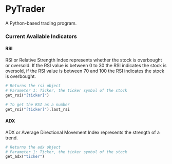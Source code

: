 # PyTrader
A Python-based trading program.


### Current Available Indicators

#### RSI
RSI or Relative Strength Index represents whether the stock is overbought or oversold. If the RSI value is between 0 to 30 the RSI indicates the stock is oversold, if the RSI value is between 70 and 100 the RSI indicates the stock is overbought.

```python
# Returns the rsi object
# Parameter 1: Ticker, the ticker symbol of the stock
get_rsi("[ticker]")

# To get the RSI as a number
get_rsi("[ticker]").last_rsi
```

#### ADX
ADX or Average Directional Movement Index represents the strength of a trend.

```python
# Returns the adx object
# Parameter 1: Ticker, the ticker symbol of the stock
get_adx("ticker")
```